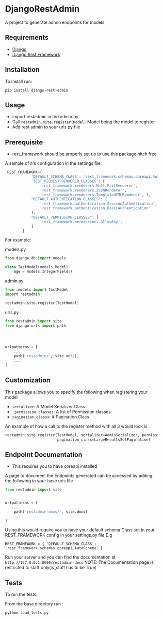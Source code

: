 # DjangoRestAdmin
A project to generate admin endpoints for models

## Requirements
- [Django](https://docs.djangoproject.com/en/4.0/)
- [Django Rest Framework](https://www.django-rest-framework.org/)

## Installation
To install run:

`pip install django-rest-admin`

## Usage
- Import restadmin in the admin.py 
- Call `restadmin.site.register(Model)` Model being the model to register 
- Add rest admin to your urls.py file 

## Prerequisite
- rest_framework should be properly set up to use this package hitch free

A sample of it's configuration in the settings file:
```python
 REST_FRAMEWORK={
            'DEFAULT_SCHEMA_CLASS': 'rest_framework.schemas.coreapi.AutoSchema',
            'TEST_REQUEST_RENDERER_CLASSES': [
                'rest_framework.renderers.MultiPartRenderer',
                'rest_framework.renderers.JSONRenderer',
                'rest_framework.renderers.TemplateHTMLRenderer', ],
            "DEFAULT_AUTHENTICATION_CLASSES": [
                'rest_framework.authentication.SessionAuthentication',
                'rest_framework.authentication.BasicAuthentication'
            ],
            "DEFAULT_PERMISSION_CLASSES": [
                'rest_framework.permissions.AllowAny',
            ]
        }
```

For example: 

models.py
```python
from django.db import models

class TestModel(models.Model):
    age = models.IntegerField()
```

admin.py
```python
from .models import TestModel
import restadmin

restadmin.site.register(TestModel)
```
urls.py
```python
from restadmin import site
from django.urls import path




urlpatterns = [
    ...
    path('restadmin/', site.urls),
    ...
]
```

## Customization
This package allows you to specify the following when registering your model
- `serializer`: A Model Serializer Class
- ` permission_classes`: A list of Permission classes
- `pagination_classs`: A Pagination Class

An example of how a call to the register method with all 3 would look is :
```python
restadmin.site.register(TestModel, serializer=AdminSerializer, permission_classes=[ReadOnly], 
                        pagination_class=LargeResultsSetPagination)

```

## Endpoint Documentation
* This requires you to have coreapi installed

A page to document the Endpoints generated can be accessed by adding the following to your base urls file

```python
from restadmin import site


urlpatterns = [
   ...
    path('restadmin-docs/', site.docs)
    ...
]
```


Using this would require you to have your default schema Class set in your REST_FRAMEWORK config in your settings.py file
E.g

```
REST_FRAMEWORK = { 'DEFAULT_SCHEMA_CLASS': 'rest_framework.schemas.coreapi.AutoSchema' }
```
Run your server and you can find the documentation at ` http://127.0.0.1:8000/restadmin-docs`
NOTE: The Documentation page is restricted to staff only(is_staff has to be True)
## Tests
To run the tests:

From the base directory run :
```
python load_tests.py
```
